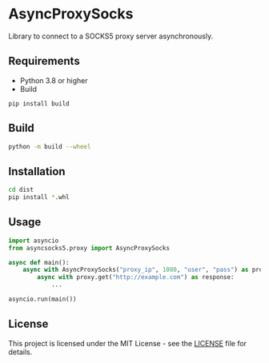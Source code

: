 # AsyncProxySocks

Library to connect to a SOCKS5 proxy server asynchronously.

## Requirements
- Python 3.8 or higher
- Build 
```pip
pip install build
```

## Build
```sh
python -m build --wheel
```

## Installation
```sh
cd dist
pip install *.whl
```

## Usage
```python
import asyncio
from asyncsocks5.proxy import AsyncProxySocks

async def main():
    async with AsyncProxySocks("proxy_ip", 1080, "user", "pass") as proxy:
        async with proxy.get("http://example.com") as response:
            ...

asyncio.run(main())
```

## License
This project is licensed under the MIT License - see the [LICENSE](LICENSE) file for details.


